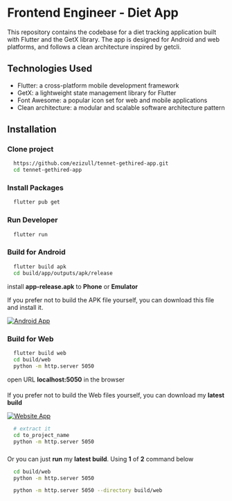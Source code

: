 # Frontend Engineer - Diet App

This repository contains the codebase for a diet tracking application built with Flutter and the GetX library. The app is designed for Android and web platforms, and follows a clean architecture inspired by getcli.

## Technologies Used

- Flutter: a cross-platform mobile development framework
- GetX: a lightweight state management library for Flutter
- Font Awesome: a popular icon set for web and mobile applications
- Clean architecture: a modular and scalable software architecture pattern

## Installation

### Clone project

```bash
  https://github.com/ezizull/tennet-gethired-app.git
  cd tennet-gethired-app
```

### Install Packages

```bash
  flutter pub get
```

### Run Developer

```bash
  flutter run
```

### Build for Android

```bash
  flutter build apk
  cd build/app/outputs/apk/release
```

install **app-release.apk** to **Phone** or **Emulator**

If you prefer not to build the APK file yourself, you can download this file and install it.

[![Android App](https://img.shields.io/badge/Android%20App-78C257?style=for-the-badge&logo=android&logoColor=white)](https://github.com/ezizull/tennet-gethired-app/blob/master/build/app/outputs/flutter-apk/app-release.apk)

### Build for Web

```bash
  flutter build web
  cd build/web
  python -m http.server 5050
```

open URL **localhost:5050** in the browser

####

If you prefer not to build the Web files yourself, you can download my **latest build**

[![Website App](https://img.shields.io/badge/Website%20App-0078D7?style=for-the-badge&logo=google-chrome&logoColor=white)](https://github.com/ezizull/tennet-gethired-app/tree/master/build/web)

```bash
  # extract it
  cd to_project_name
  python -m http.server 5050
```

###

Or you can just **run** my **latest build**. Using **1** of **2** command below

```bash
  cd build/web
  python -m http.server 5050
```

```bash
  python -m http.server 5050 --directory build/web
```
